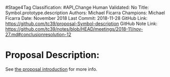 #Stage4Tag
Classification: #API_Change
Human Validated: No
Title: Symbol.prototype.description
Authors: Michael Ficarra
Champions: Michael Ficarra
Date: November 2018
Last Commit: 2018-11-28
GitHub Link: https://github.com/tc39/proposal-Symbol-description
GitHub Note Link: https://github.com/tc39/notes/blob/HEAD/meetings/2018-11/nov-27.md#conclusionresolution-12

# Proposal Description:
See [the proposal introduction](https://tc39.github.io/proposal-Symbol-description/) for more info.
